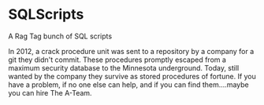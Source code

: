 # SQLScripts
A Rag Tag bunch of SQL scripts

In 2012, a crack procedure unit was sent to a repository by a company for a git they didn't commit. These procedures promptly escaped from a maximum security database to the Minnesota underground. Today, still wanted by the company they survive as stored procedures of fortune. If you have a problem, if no one else can help, and if you can find them....maybe you can hire The A-Team.
